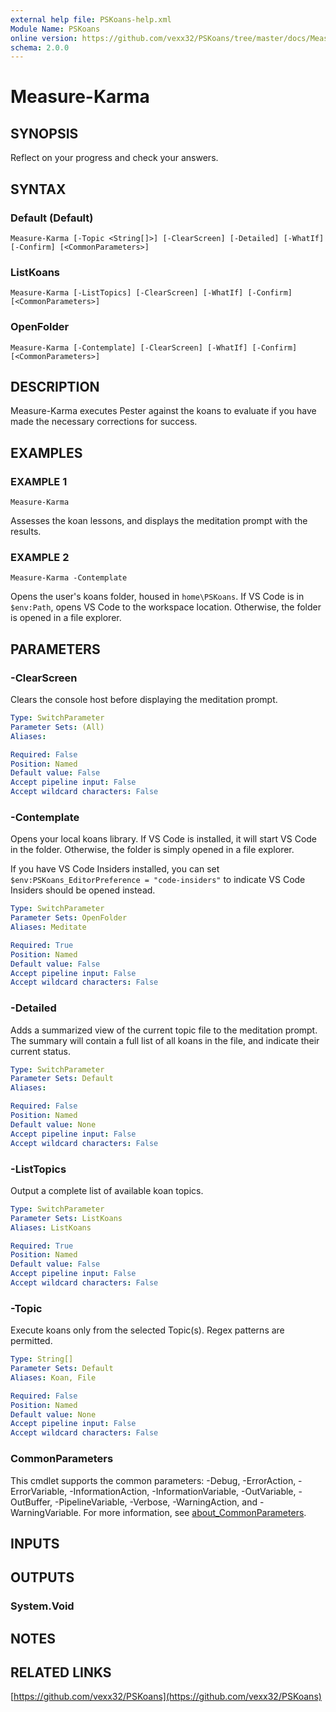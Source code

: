 ```yaml
---
external help file: PSKoans-help.xml
Module Name: PSKoans
online version: https://github.com/vexx32/PSKoans/tree/master/docs/Measure-Karma.md
schema: 2.0.0
---
```


# Measure-Karma

## SYNOPSIS
Reflect on your progress and check your answers.

## SYNTAX

### Default (Default)
```
Measure-Karma [-Topic <String[]>] [-ClearScreen] [-Detailed] [-WhatIf] [-Confirm] [<CommonParameters>]
```

### ListKoans
```
Measure-Karma [-ListTopics] [-ClearScreen] [-WhatIf] [-Confirm] [<CommonParameters>]
```

### OpenFolder
```
Measure-Karma [-Contemplate] [-ClearScreen] [-WhatIf] [-Confirm] [<CommonParameters>]
```

## DESCRIPTION
Measure-Karma executes Pester against the koans to evaluate if you have made the necessary corrections for success.

## EXAMPLES

### EXAMPLE 1
```
Measure-Karma
```

Assesses the koan lessons, and displays the meditation prompt with the results.

### EXAMPLE 2
```
Measure-Karma -Contemplate
```

Opens the user's koans folder, housed in `home\PSKoans`.
If VS Code is in `$env:Path`, opens VS Code to the workspace location.
Otherwise, the folder is opened in a file explorer.

## PARAMETERS

### -ClearScreen
Clears the console host before displaying the meditation prompt.

```yaml
Type: SwitchParameter
Parameter Sets: (All)
Aliases:

Required: False
Position: Named
Default value: False
Accept pipeline input: False
Accept wildcard characters: False
```

### -Contemplate
Opens your local koans library.
If VS Code is installed, it will start VS Code in the folder.
Otherwise, the folder is simply opened in a file explorer.

If you have VS Code Insiders installed, you can set `$env:PSKoans_EditorPreference = "code-insiders"` to indicate VS Code Insiders should be opened instead.

```yaml
Type: SwitchParameter
Parameter Sets: OpenFolder
Aliases: Meditate

Required: True
Position: Named
Default value: False
Accept pipeline input: False
Accept wildcard characters: False
```

### -Detailed
Adds a summarized view of the current topic file to the meditation prompt.
The summary will contain a full list of all koans in the file, and indicate their current status.

```yaml
Type: SwitchParameter
Parameter Sets: Default
Aliases:

Required: False
Position: Named
Default value: None
Accept pipeline input: False
Accept wildcard characters: False
```

### -ListTopics
Output a complete list of available koan topics.

```yaml
Type: SwitchParameter
Parameter Sets: ListKoans
Aliases: ListKoans

Required: True
Position: Named
Default value: False
Accept pipeline input: False
Accept wildcard characters: False
```

### -Topic
Execute koans only from the selected Topic(s).
Regex patterns are permitted.

```yaml
Type: String[]
Parameter Sets: Default
Aliases: Koan, File

Required: False
Position: Named
Default value: None
Accept pipeline input: False
Accept wildcard characters: False
```

### CommonParameters
This cmdlet supports the common parameters: -Debug, -ErrorAction, -ErrorVariable, -InformationAction, -InformationVariable, -OutVariable, -OutBuffer, -PipelineVariable, -Verbose, -WarningAction, and -WarningVariable. For more information, see [about_CommonParameters](http://go.microsoft.com/fwlink/?LinkID=113216).

## INPUTS

## OUTPUTS

### System.Void
## NOTES

## RELATED LINKS

[https://github.com/vexx32/PSKoans](https://github.com/vexx32/PSKoans)
